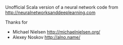 Unofficial Scala version of a neural network code from http://neuralnetworksanddeeplearning.com


Thanks for 

* Michael Nielsen http://michaelnielsen.org/
* Alexey Noskov http://alno.name/
